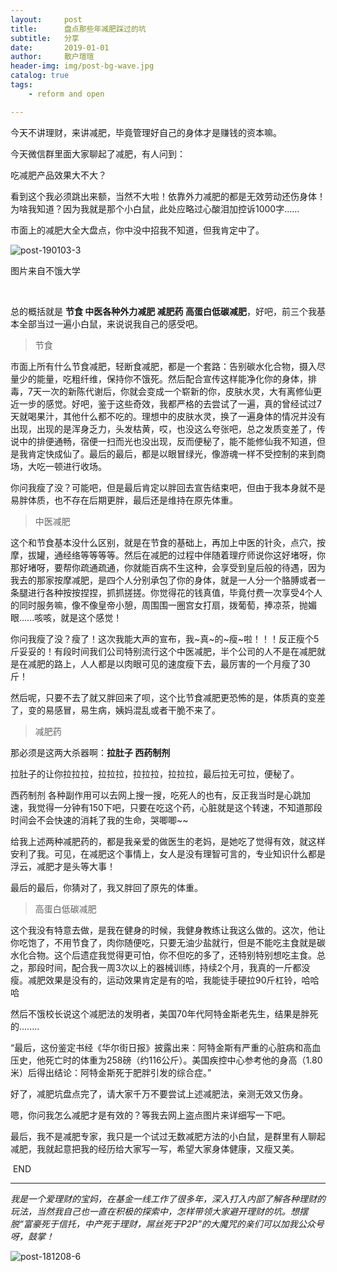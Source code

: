 ```yaml
---
layout:     post
title:      盘点那些年减肥踩过的坑
subtitle:   分享
date:       2019-01-01
author:     散户瑄瑄
header-img: img/post-bg-wave.jpg
catalog: true
tags:
    - reform and open

---
```




今天不讲理财，来讲减肥，毕竟管理好自己的身体才是赚钱的资本嘛。

今天微信群里面大家聊起了减肥，有人问到：

吃减肥产品效果大不大？

看到这个我必须跳出来额，当然不大啦！依靠外力减肥的都是无效劳动还伤身体！为啥我知道？因为我就是那个小白鼠，此处应略过心酸泪加控诉1000字......

市面上的减肥大全大盘点，你中没中招我不知道，但我肯定中了。

![post-190103-3](/../../../../hughhw.github.io/img/post-190103-1.jpg)

图片来自不饿大学

​		

总的概括就是 **节食  中医各种外力减肥 减肥药 高蛋白低碳减肥**，好吧，前三个我基本全部当过一遍小白鼠，来说说我自己的感受吧。

> 节食

市面上所有什么节食减肥，轻断食减肥，都是一个套路：告别碳水化合物，摄入尽量少的能量，吃粗纤维，保持你不饿死。然后配合宣传这样能净化你的身体，排毒，7天一次的新陈代谢后，你就会变成一个崭新的你，皮肤水灵，大有离修仙更近一步的感觉。好吧，鉴于这些奇效，我都严格的去尝试了一遍，真的曾经试过7天就喝果汁，其他什么都不吃的。理想中的皮肤水灵，换了一遍身体的情况并没有出现，出现的是浑身乏力，头发枯黄，哎，也没这么夸张吧，总之发质变差了，传说中的排便通畅，宿便一扫而光也没出现，反而便秘了，能不能修仙我不知道，但是我肯定快成仙了。最后的最后，都是以眼冒绿光，像游魂一样不受控制的来到商场，大吃一顿进行收场。

你问我瘦了没？可能吧，但是最后肯定以胖回去宣告结束吧，但由于我本身就不是易胖体质，也不存在后期更胖，最后还是维持在原先体重。

> 中医减肥

这个和节食基本没什么区别，就是在节食的基础上，再加上中医的针灸，点穴，按摩，拔罐，通经络等等等等。然后在减肥的过程中伴随着理疗师说你这好堵呀，你那好堵呀，要帮你疏通疏通，你就能百病不生这种，会享受到皇后般的待遇，因为我去的那家按摩减肥，是四个人分别承包了你的身体，就是一人分一个胳膊或者一条腿进行各种按按捏捏，抓抓搓搓。你觉得花的钱真值，毕竟付费一次享受4个人的同时服务嘛，像不像皇帝小憩，周围围一圈宫女打扇，拨葡萄，捧凉茶，抛媚眼......咳咳，就是这个感觉！

你问我瘦了没？瘦了！这次我能大声的宣布，我~真~的~瘦~啦！！！反正瘦个5斤妥妥的！有段时间我们公司特别流行这个中医减肥，半个公司的人不是在减肥就是在减肥的路上，人人都是以肉眼可见的速度瘦下去，最厉害的一个月瘦了30斤！

然后呢，只要不去了就又胖回来了呗，这个比节食减肥更恐怖的是，体质真的变差了，变的易感冒，易生病，姨妈混乱或者干脆不来了。

> 减肥药

那必须是这两大杀器啊：**拉肚子  西药制剂**

拉肚子的让你拉拉拉，拉拉拉，拉拉拉，拉拉拉，最后拉无可拉，便秘了。

西药制剂 各种副作用可以去网上搜一搜，吃死人的也有，反正我当时是心跳加速，我觉得一分钟有150下吧，只要在吃这个药，心脏就是这个转速，不知道那段时间会不会快速的消耗了我的生命，哭唧唧~~

给我上述两种减肥药的，都是我亲爱的做医生的老妈，是她吃了觉得有效，就这样安利了我。可见，在减肥这个事情上，女人是没有理智可言的，专业知识什么都是浮云，减肥才是头等大事！

最后的最后，你猜对了，我又胖回了原先的体重。

> 高蛋白低碳减肥

这个我没有特意去做，是我在健身的时候，我健身教练让我这么做的。这次，他让你吃饱了，不用节食了，肉你随便吃，只要无油少盐就行，但是不能吃主食就是碳水化合物。这个后遗症我觉得更可怕，你不但吃的多了，还特别特别想吃主食。总之，那段时间，配合我一周3次以上的器械训练，持续2个月，我真的一斤都没瘦。减肥效果是没有的，运动效果肯定是有的哈，我能徒手硬拉90斤杠铃，哈哈哈

然后不饿校长说这个减肥法的发明者，美国70年代阿特金斯老先生，结果是胖死的........

 “最后，这份鉴定书经《华尔街日报》披露出来：阿特金斯有严重的心脏病和高血压史，他死亡时的体重为258磅（约116公斤）。美国疾控中心参考他的身高（1.80米）后得出结论：阿特金斯死于肥胖引发的综合症。”

好了，减肥坑盘点完了，请大家千万不要尝试上述减肥法，亲测无效又伤身。

嗯，你问我怎么减肥才是有效的？等我去网上盗点图片来详细写一下吧。

最后，我不是减肥专家，我只是一个试过无数减肥方法的小白鼠，是群里有人聊起减肥，我就起意把我的经历给大家写一写，希望大家身体健康，又瘦又美。

​                                                                                           END

------

*我是一个爱理财的宝妈，在基金一线工作了很多年，深入打入内部了解各种理财的玩法，当然我自己也一直在积极的探索中，怎样带领大家避开理财的坑。想摆脱“富豪死于信托，中产死于理财，屌丝死于P2P”的大魔咒的亲们可以加我公众号呀，鼓掌！*

![post-181208-6](/../../../../hughhw.github.io/img/post-181208-6.jpg)